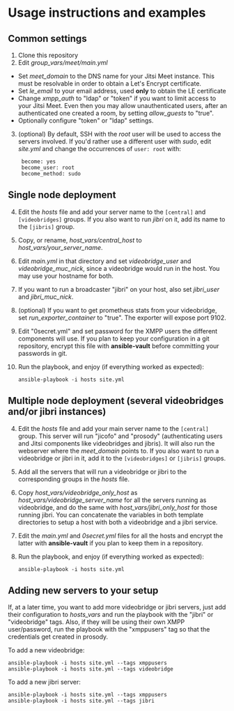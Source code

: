 # Usage instructions and examples

## Common settings

1. Clone this repository
2. Edit *group_vars/meet/main.yml*
- Set *meet_domain* to the DNS name for your Jitsi Meet instance. This must
be resolvable in order to obtain a Let's Encrypt certificate.
- Set *le_email* to your email address, used **only** to obtain the LE certificate
- Change *xmpp_auth* to "ldap" or "token" if you want to limit access to your
Jitsi Meet. Even then you may allow unauthenticated users, after an
authenticated one created a room, by setting *allow_guests* to "true".
- Optionally configure "token" or "ldap" settings.

3. (optional) By default, SSH with the *root* user will be used to access the
   servers involved. If you'd rather use a different user with *sudo*, edit
   *site.yml* and change the occurrences of `user: root` with:

        become: yes
        become_user: root
        become_method: sudo

## Single node deployment

4. Edit the *hosts* file and add your server name to the `[central]` and
   `[videobridges]` groups. If you also want to run *jibri* on it, add its name
   to the `[jibris]` group.
5. Copy, or rename, *host_vars/central_host* to *host_vars/your_server_name*.
6. Edit *main.yml* in that directory and set *videobridge_user* and
   *videobridge_muc_nick*, since a videobridge would run in the host. You may
   use your hostname for both.
7. If you want to run a broadcaster "jibri" on your host, also set *jibri_user*
   and *jibri_muc_nick*.
8. (optional) If you want to get prometheus stats from your videobridge, set
   *run_exporter_container* to "true". The exporter will expose port 9102.
9. Edit "0secret.yml" and set password for the XMPP users the different
   components will use. If you plan to keep your configuration in a git repository,
   encrypt this file with **ansible-vault** before committing your passwords in
   git.
10. Run the playbook, and enjoy (if everything worked as expected):

        ansible-playbook -i hosts site.yml

## Multiple node deployment (several videobridges and/or jibri instances)

4. Edit the *hosts* file and add your main server name to the `[central]`
   group.  This server will run "jicofo" and "prosody" (authenticating users
   and Jitsi components like videobridges and jibris). It will also run the
   webserver where the *meet_domain* points to. If you also want to run a
   videobridge or jibri in it, add it to the `[videobridges]` or `[jibris]`
   groups.
5. Add all the servers that will run a videobridge or jibri to the
   corresponding groups in the *hosts* file.
6. Copy *host_vars/videobridge_only_host* as *host_vars/videobridge_server_name*
   for all the servers running as videobridge, and do the same with
   *host_vars/jibri_only_host* for those running jibri. You can concatenate the
   variables in both template directories to setup a host with both a
   videobridge and a jibri service.
7. Edit the *main.yml* and *0secret.yml* files for all the hosts and encrypt
   the latter with **ansible-vault** if you plan to keep them in a repository.
8. Run the playbook, and enjoy (if everything worked as expected):

       ansible-playbook -i hosts site.yml

## Adding new servers to your setup

If, at a later time, you want to add more videobridge or jibri servers, just
add their configuration to *hosts_vars* and run the playbook with the "jibri"
or "videobridge" tags. Also, if they will be using their own XMPP user/password,
run the playbook with the "xmppusers" tag so that the credentials get created
in prosody.

To add a new videobridge:

    ansible-playbook -i hosts site.yml --tags xmppusers
    ansible-playbook -i hosts site.yml --tags videobridge

To add a new jibri server:

    ansible-playbook -i hosts site.yml --tags xmppusers
    ansible-playbook -i hosts site.yml --tags jibri

